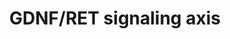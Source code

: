 ---
annotations:
- id: DOID:0080205
  type: Disease Ontology
  value: CAKUT
- id: PW:0000004
  parent: regulatory pathway
  type: Pathway Ontology
  value: regulatory pathway
authors:
- Fehrhart
- Eweitz
citedin:
- link: PMC9051587
communities:
- RareDiseases
description: GDNF-RET signalling is at the core of the signalling network in kidney
  development. These signalling interactions between the metanephric mesenchyme and
  the nephric duct are crucial to ensure the induction of the ureter from the nephric
  duct.  Pathway converted from original mouse pathway WP4820.
last-edited: 2021-06-01
ndex: 5eb51048-8b6e-11eb-9e72-0ac135e8bacf
organisms:
- Homo sapiens
redirect_from:
- /index.php/Pathway:WP4830
- /instance/WP4830
revision: null
schema-jsonld:
- '@context': https://schema.org/
  '@id': https://wikipathways.github.io/pathways/WP4830.html
  '@type': Dataset
  creator:
    '@type': Organization
    name: WikiPathways
  description: GDNF-RET signalling is at the core of the signalling network in kidney
    development. These signalling interactions between the metanephric mesenchyme
    and the nephric duct are crucial to ensure the induction of the ureter from the
    nephric duct.  Pathway converted from original mouse pathway WP4820.
  keywords:
  - AGTR2
  - BMP4
  - CTNNB1
  - EYA1
  - FAT4
  - FOXC1
  - FOXC2
  - GATA3
  - GDNF
  - GFRA1
  - GLI3
  - GREM1
  - HSPB11
  - IFT27
  - LHX1
  - PAX2
  - RET
  - ROBO2
  - SALL1
  - SLIT2
  - SOX11
  - SOX17
  - SPRY1
  license: CC0
  name: GDNF/RET signaling axis
seo: CreativeWork
title: GDNF/RET signaling axis
wpid: WP4830
---